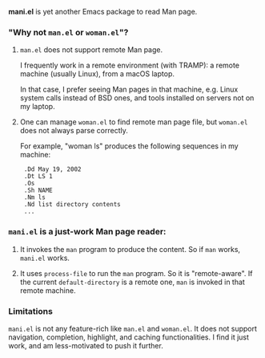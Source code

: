 **mani.el** is yet another Emacs package to read Man page.


### "Why not `man.el` or `woman.el`"?

1. `man.el` does not support remote Man page.

    I frequently work in a remote environment (with TRAMP): a remote
    machine (usually Linux), from a macOS laptop.

    In that case, I prefer seeing Man pages in that machine,
    e.g. Linux system calls instead of BSD ones, and tools installed
    on servers not on my laptop.

2. One can manage `woman.el` to find remote man page file,
   but `woman.el` does not always parse correctly.

   For example, "woman ls" produces the following sequences in my
   machine:
   
   ```
    .Dd May 19, 2002
    .Dt LS 1
    .Os
    .Sh NAME
    .Nm ls
    .Nd list directory contents
    ...
    ```

### `mani.el` is a just-work Man page reader:

1. It invokes the `man` program to produce the content.  So if
   `man` works, `mani.el` works.

2. It uses `process-file` to run the `man` program.  So it is
   "remote-aware".  If the current `default-directory` is a remote
   one, `man` is invoked in that remote machine.


### Limitations

`mani.el` is not any feature-rich like `man.el` and `woman.el`.  It
does not support navigation, completion, highlight, and caching
functionalities.  I find it just work, and am less-motivated to push
it further.
